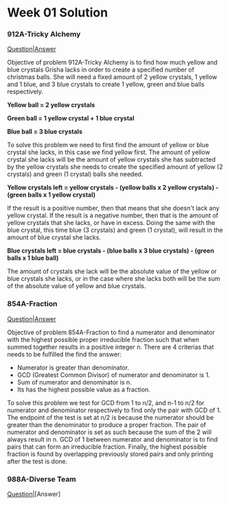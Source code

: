 # Week 01 Solution

### 912A-Tricky Alchemy

[Question](http://codeforces.com/contest/912/problem/A)|[Answer](http://codeforces.com/contest/912/submission/42297123)

Objective of problem 912A-Tricky Alchemy is to find how much yellow and blue crystals Grisha lacks in order to create a specified number 
of christmas balls. She will need a fixed amount of 2 yellow crystals, 1 yellow and 1 blue, and 3 blue crystals to create 1 yellow, 
green and blue balls respectively. 

**Yellow ball = 2 yellow crystals**

**Green ball = 1 yellow crystal + 1 blue crystal**

**Blue ball = 3 blue crystals**

To solve this problem we need to first find the amount of yellow or blue crystal she lacks, in this case we find yellow first. The 
amount of yellow crystal she lacks will be the amount of yellow crystals she has subtracted by the yellow crystals she needs to create 
the specified amount of yellow (2 crystals) and green (1 crystal) balls she needed. 

**Yellow crystals left = yellow crystals - (yellow balls x 2 yellow crystals) - (green balls x 1 yellow crystal)**

If the result is a positive number, then that means that she doesn't lack any yellow crystal. If the result is a negative number, then
that is the amount of yellow crystals that she lacks, or have in excess. Doing the same with the blue crystal, this time blue (3 
crystals) and green (1 crystal), will result in the amount of blue crystal she lacks. 

**Blue crystals left = blue crystals - (blue balls x 3 blue crystals) - (green balls x 1 blue ball)**

The amount of crystals she lack will be the absolute value of the yellow or blue crystals she lacks, or in the case where she lacks both will be the sum of the absolute value of yellow and blue crystals.


### 854A-Fraction
[Question](http://codeforces.com/contest/854/problem/A)|[Answer](http://codeforces.com/contest/854/submission/42413745)

Objective of problem 854A-Fraction to find a numerator and denominator with the highest possible proper irreducible fraction such that
when summed together results in a positive integer n. There are 4 criterias that needs to be fulfilled the find the answer:
* Numerator is greater than denominator.
* GCD (Greatest Common Divisor) of numerator and denominator is 1.
* Sum of numerator and denominator is n.
* Its has the highest possible value as a fraction.

To solve this problem we test for GCD from 1 to n/2, and n-1 to n/2 for numerator and denominator respectively to find only the pair with
GCD of 1. The endpoint of the test is set at n/2 is because the numerator should be greater than the denominator to produce a proper 
fraction. The pair of numerator and denominator is set as such because the sum of the 2 will always result in n. GCD of 1 between 
numerator and denominator is to find pairs that can form an irreducible fraction. Finally, the highest possible fraction is found by
overlapping previously stored pairs and only printing after the test is done. 


### 988A-Diverse Team
[Question](http://codeforces.com/contest/988/problem/A)|[Answer]
